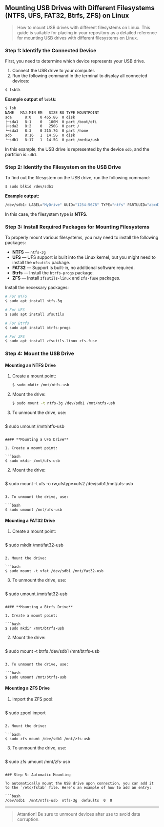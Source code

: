 ## **Mounting USB Drives with Different Filesystems (NTFS, UFS, FAT32, Btrfs, ZFS) on Linux**


> How to mount USB drives with different filesystems on Linux.
> This guide is suitable for placing in your repository as a detailed reference for mounting USB drives with different filesystems on Linux.


### Step 1: Identify the Connected Device

First, you need to determine which device represents your USB drive.

1. Connect the USB drive to your computer.
2. Run the following command in the terminal to display all connected devices:

```bash
$ lsblk
```

**Example output of `lsblk`:**

```bash
$ lsb
NAME   MAJ:MIN RM   SIZE RO TYPE MOUNTPOINT
sda      8:0    0 465.8G  0 disk 
├─sda1   8:1    0   100M  0 part /boot/efi
├─sda2   8:2    0   250G  0 part /
└─sda3   8:3    0 215.7G  0 part /home
sdb      8:16   1  14.5G  0 disk 
└─sdb1   8:17   1  14.5G  0 part /media/usb
```

In this example, the USB drive is represented by the device `sdb`, and the partition is `sdb1`.

### Step 2: Identify the Filesystem on the USB Drive

To find out the filesystem on the USB drive, run the following command:

```bash
$ sudo blkid /dev/sdb1
```

**Example output:**

```bash
/dev/sdb1: LABEL="MyDrive" UUID="1234-5678" TYPE="ntfs" PARTUUID="abcd1234"
```

In this case, the filesystem type is **NTFS**.

### Step 3: Install Required Packages for Mounting Filesystems

To properly mount various filesystems, you may need to install the following packages:

- **NTFS** — `ntfs-3g`
- **UFS** — UFS support is built into the Linux kernel, but you might need to install the `ufsutils` package.
- **FAT32** — Support is built-in, no additional software required.
- **Btrfs** — Install the `btrfs-progs` package.
- **ZFS** — Install `zfsutils-linux` and `zfs-fuse` packages.

Install the necessary packages:

```bash
# For NTFS
$ sudo apt install ntfs-3g

# For UFS
$ sudo apt install ufsutils

# For Btrfs
$ sudo apt install btrfs-progs

# For ZFS
$ sudo apt install zfsutils-linux zfs-fuse
```

### Step 4: Mount the USB Drive

#### **Mounting an NTFS Drive**

1. Create a mount point:

   ```bash
   $ sudo mkdir /mnt/ntfs-usb
   ```

2. Mount the drive:

   ```bash
   $ sudo mount -t ntfs-3g /dev/sdb1 /mnt/ntfs-usb
   ```

3. To unmount the drive, use:

   ```bash
  $ sudo umount /mnt/ntfs-usb
   ```

#### **Mounting a UFS Drive**

1. Create a mount point:

   ```bash
  $ sudo mkdir /mnt/ufs-usb
   ```

2. Mount the drive:

   ```bash
  $ sudo mount -t ufs -o rw,ufstype=ufs2 /dev/sdb1 /mnt/ufs-usb
   ```

3. To unmount the drive, use:

   ```bash
  $ sudo umount /mnt/ufs-usb
   ```

#### **Mounting a FAT32 Drive**

1. Create a mount point:

   ```bash
  $ sudo mkdir /mnt/fat32-usb
   ```

2. Mount the drive:

   ```bash
  $ sudo mount -t vfat /dev/sdb1 /mnt/fat32-usb
   ```

3. To unmount the drive, use:

   ```bash
  $ sudo umount /mnt/fat32-usb
   ```

#### **Mounting a Btrfs Drive**

1. Create a mount point:

   ```bash
  $ sudo mkdir /mnt/btrfs-usb
   ```

2. Mount the drive:

   ```bash
  $ sudo mount -t btrfs /dev/sdb1 /mnt/btrfs-usb
   ```

3. To unmount the drive, use:

   ```bash
  $ sudo umount /mnt/btrfs-usb
   ```

#### **Mounting a ZFS Drive**

1. Import the ZFS pool:

   ```bash
  $ sudo zpool import
   ```

2. Mount the drive:

   ```bash
  $ sudo zfs mount /dev/sdb1 /mnt/zfs-usb
   ```

3. To unmount the drive, use:

   ```bash
  $ sudo zfs umount /mnt/zfs-usb
   ```

### Step 5: Automatic Mounting

To automatically mount the USB drive upon connection, you can add it to the `/etc/fstab` file. Here’s an example of how to add an entry:

```bash
/dev/sdb1  /mnt/ntfs-usb  ntfs-3g  defaults  0  0
```

--- 

> Attantion!
> Be sure to unmount devices after use to avoid data corruption.
